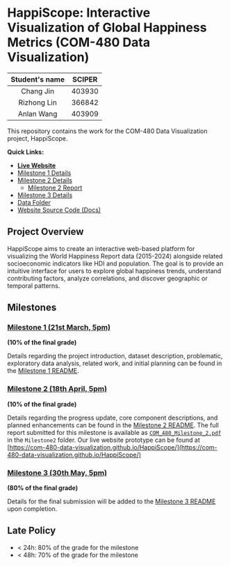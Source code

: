 # HappiScope: Interactive Visualization of Global Happiness Metrics (COM-480 Data Visualization)

| Student's name | SCIPER |
| :------------: | :----: |
|   Chang Jin    | 403930 |
|  Rizhong Lin   | 366842 |
|   Anlan Wang   | 403909 |

This repository contains the work for the COM-480 Data Visualization project, HappiScope.

**Quick Links:**

- [**Live Website**](https://com-480-data-visualization.github.io/HappiScope/)
- [Milestone 1 Details](./Milestone1/README.md)
- [Milestone 2 Details](./Milestone2/README.md)
  - [Milestone 2 Report](./Milestone2/COM_480_Milestone_2.pdf)
- [Milestone 3 Details](./Milestone3/README.md)
- [Data Folder](./data/)
- [Website Source Code (Docs)](./docs/)

## Project Overview

HappiScope aims to create an interactive web-based platform for visualizing the World Happiness Report data (2015-2024) alongside related socioeconomic indicators like HDI and population. The goal is to provide an intuitive interface for users to explore global happiness trends, understand contributing factors, analyze correlations, and discover geographic or temporal patterns.

## Milestones

### [Milestone 1 (21st March, 5pm)](./Milestone1/README.md)

**(10% of the final grade)**

Details regarding the project introduction, dataset description, problematic, exploratory data analysis, related work, and initial planning can be found in the [Milestone 1 README](./Milestone1/README.md).

### [Milestone 2 (18th April, 5pm)](./Milestone2/README.md)

**(10% of the final grade)**

Details regarding the progress update, core component descriptions, and planned enhancements can be found in the [Milestone 2 README](./Milestone2/README.md). The full report submitted for this milestone is available as [`COM_480_Milestone_2.pdf`](./Milestone2/COM_480_Milestone_2.pdf) in the `Milestone2` folder. Our live website prototype can be found at [https://com-480-data-visualization.github.io/HappiScope/](https://com-480-data-visualization.github.io/HappiScope/)

### [Milestone 3 (30th May, 5pm)](./Milestone3/README.md)

**(80% of the final grade)**

Details for the final submission will be added to the [Milestone 3 README](./Milestone3/README.md) upon completion.

## Late Policy

- < 24h: 80% of the grade for the milestone
- < 48h: 70% of the grade for the milestone
